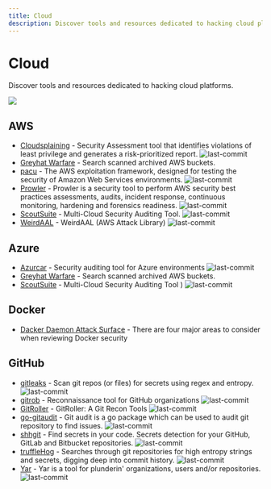 ```yaml
---
title: Cloud
description: Discover tools and resources dedicated to hacking cloud platforms.
---
```


# Cloud

Discover tools and resources dedicated to hacking cloud platforms.

![](https://img.shields.io/badge/Tools%20%26%20Resources%20Available-17-757575?style=for-the-badge)

## AWS

* [Cloudsplaining](https://github.com/salesforce/cloudsplaining) - Security Assessment tool that identifies violations of least privilege and generates a risk-prioritized report. ![last-commit](https://img.shields.io/github/last-commit/salesforce/cloudsplaining?style=flat)
* [Greyhat Warfare](https://buckets.grayhatwarfare.com/) - Search scanned archived AWS buckets. 
* [pacu](https://github.com/RhinoSecurityLabs/pacu) - The AWS exploitation framework, designed for testing the security of Amazon Web Services environments. ![last-commit](https://img.shields.io/github/last-commit/RhinoSecurityLabs/pacu?style=flat)
* [Prowler](https://github.com/toniblyx/prowler) - Prowler is a security tool to perform AWS security best practices assessments, audits, incident response, continuous monitoring, hardening and forensics readiness. ![last-commit](https://img.shields.io/github/last-commit/toniblyx/prowler?style=flat)
* [ScoutSuite](https://github.com/nccgroup/ScoutSuite) - Multi-Cloud Security Auditing Tool. ![last-commit](https://img.shields.io/github/last-commit/nccgroup/ScoutSuite?style=flat)
* [WeirdAAL](https://github.com/carnal0wnage/weirdAAL) - WeirdAAL (AWS Attack Library) ![last-commit](https://img.shields.io/github/last-commit/carnal0wnage/weirdAAL?style=flat)

## Azure

* [Azurcar](https://github.com/nccgroup/azucar) - Security auditing tool for Azure environments ![last-commit](https://img.shields.io/github/last-commit/nccgroup/azucar?style=flat)
* [Greyhat Warfare](https://buckets.grayhatwarfare.com/) - Search scanned archived AWS buckets. 
* [ScoutSuite](https://github.com/nccgroup/ScoutSuite) - Multi-Cloud Security Auditing Tool ) ![last-commit](https://img.shields.io/github/last-commit/nccgroup/ScoutSuite?style=flat)

## Docker

* [Dacker Daemon Attack Surface](https://docs.docker.com/engine/security/#docker-daemon-attack-surface) - There are four major areas to consider when reviewing Docker security 

## GitHub

* [gitleaks](https://github.com/zricethezav/gitleaks) - Scan git repos \(or files\) for secrets using regex and entropy. ![last-commit](https://img.shields.io/github/last-commit/zricethezav/gitleaks?style=flat)
* [gitrob](https://github.com/michenriksen/gitrob) - Reconnaissance tool for GitHub organizations ![last-commit](https://img.shields.io/github/last-commit/michenriksen/gitrob?style=flat)
* [GitRoller](https://github.com/mansoorr123/GitRoller) - GitRoller: A Git Recon Tools ![last-commit](https://img.shields.io/github/last-commit/mansoorr123/GitRoller?style=flat)
* [go-gitaudit](https://github.com/r-pai/go-gitaudit) - Git audit is a go package which can be used to audit git repository to find issues. ![last-commit](https://img.shields.io/github/last-commit/r-pai/go-gitaudit?style=flat)
* [shhgit](https://github.com/eth0izzle/shhgit) - Find secrets in your code. Secrets detection for your GitHub, GitLab and Bitbucket repositories. ![last-commit](https://img.shields.io/github/last-commit/eth0izzle/shhgit?style=flat)
* [truffleHog](https://github.com/trufflesecurity/truffleHog) - Searches through git repositories for high entropy strings and secrets, digging deep into commit history. ![last-commit](https://img.shields.io/github/last-commit/trufflesecurity/truffleHog?style=flat)
* [Yar](https://github.com/nielsing/yar) - Yar is a tool for plunderin' organizations, users and/or repositories. ![last-commit](https://img.shields.io/github/last-commit/nielsing/yar?style=flat)
